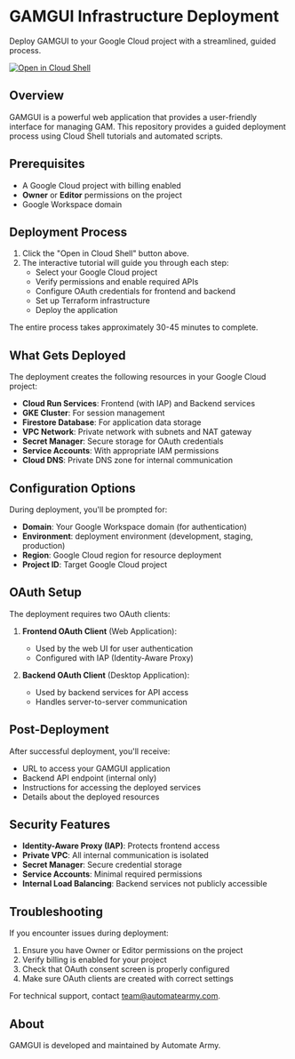 # GAMGUI Infrastructure Deployment

Deploy GAMGUI to your Google Cloud project with a streamlined, guided process.

[![Open in Cloud Shell](https://gstatic.com/cloudssh/images/open-btn.svg)](https://shell.cloud.google.com/cloudshell/editor?cloudshell_git_repo=https://github.com/automatearmy/gamgui&cloudshell_workspace=infra&cloudshell_tutorial=cloudshell_tutorial.md)

## Overview

GAMGUI is a powerful web application that provides a user-friendly interface for managing GAM. This repository provides a guided deployment process using Cloud Shell tutorials and automated scripts.

## Prerequisites

- A Google Cloud project with billing enabled
- **Owner** or **Editor** permissions on the project
- Google Workspace domain

## Deployment Process

1. Click the "Open in Cloud Shell" button above.
2. The interactive tutorial will guide you through each step:
   - Select your Google Cloud project
   - Verify permissions and enable required APIs
   - Configure OAuth credentials for frontend and backend
   - Set up Terraform infrastructure
   - Deploy the application

The entire process takes approximately 30-45 minutes to complete.

## What Gets Deployed

The deployment creates the following resources in your Google Cloud project:

- **Cloud Run Services**: Frontend (with IAP) and Backend services
- **GKE Cluster**: For session management
- **Firestore Database**: For application data storage
- **VPC Network**: Private network with subnets and NAT gateway
- **Secret Manager**: Secure storage for OAuth credentials
- **Service Accounts**: With appropriate IAM permissions
- **Cloud DNS**: Private DNS zone for internal communication

## Configuration Options

During deployment, you'll be prompted for:

- **Domain**: Your Google Workspace domain (for authentication)
- **Environment**: deployment environment (development, staging, production)
- **Region**: Google Cloud region for resource deployment
- **Project ID**: Target Google Cloud project

## OAuth Setup

The deployment requires two OAuth clients:

1. **Frontend OAuth Client** (Web Application):
   - Used by the web UI for user authentication
   - Configured with IAP (Identity-Aware Proxy)

2. **Backend OAuth Client** (Desktop Application):
   - Used by backend services for API access
   - Handles server-to-server communication

## Post-Deployment

After successful deployment, you'll receive:

- URL to access your GAMGUI application
- Backend API endpoint (internal only)
- Instructions for accessing the deployed services
- Details about the deployed resources

## Security Features

- **Identity-Aware Proxy (IAP)**: Protects frontend access
- **Private VPC**: All internal communication is isolated
- **Secret Manager**: Secure credential storage
- **Service Accounts**: Minimal required permissions
- **Internal Load Balancing**: Backend services not publicly accessible

## Troubleshooting

If you encounter issues during deployment:

1. Ensure you have Owner or Editor permissions on the project
2. Verify billing is enabled for your project
3. Check that OAuth consent screen is properly configured
4. Make sure OAuth clients are created with correct settings

For technical support, contact team@automatearmy.com.

## About

GAMGUI is developed and maintained by Automate Army.
